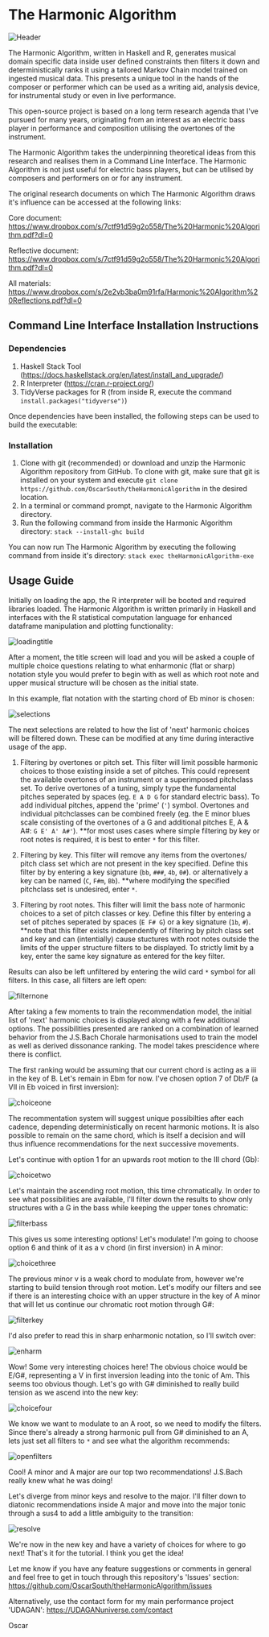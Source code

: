 # The Harmonic Algorithm

![Header](img/header.png)

The Harmonic Algorithm, written in Haskell and R, generates musical domain 
specific data inside user defined constraints then filters it down and 
deterministically ranks it using a tailored Markov Chain model trained on 
ingested musical data. This presents a unique tool in the hands of the 
composer or performer which can be used as a writing aid, analysis 
device, for instrumental study or even in live performance. 

This open-source project is based on a long term research agenda that I've
pursued for many years, originating from an interest as an electric bass player
in performance and composition utilising the overtones of the instrument.

The Harmonic Algorithm takes the underpinning theoretical ideas from this 
research and realises them in a Command Line Interface. The Harmonic Algorithm
is not just useful for electric bass players, but can be utilised by 
composers and performers on or for any instrument.

The original research documents on which The Harmonic Algorithm draws it's
influence can be accessed at the following links:

Core document:
https://www.dropbox.com/s/7ctf91d59g2o558/The%20Harmonic%20Algorithm.pdf?dl=0

Reflective document:
https://www.dropbox.com/s/7ctf91d59g2o558/The%20Harmonic%20Algorithm.pdf?dl=0

All materials:
https://www.dropbox.com/s/2e2vb3ba0m91rfa/Harmonic%20Algorithm%20Reflections.pdf?dl=0

## Command Line Interface Installation Instructions
### Dependencies

1. Haskell Stack Tool (https://docs.haskellstack.org/en/latest/install_and_upgrade/)
2. R Interpreter (https://cran.r-project.org/)
3. TidyVerse packages for R (from inside R, execute the command 
`install.packages("tidyverse")`)

Once dependencies have been installed, the following steps can be used to
build the executable:

### Installation
1. Clone with git (recommended) or download and unzip the Harmonic Algorithm 
repository from GitHub. To clone with git, make sure that git is installed on 
your system and execute `git clone https://github.com/OscarSouth/theHarmonicAlgorithm` 
in the desired location.
2. In a terminal or command prompt, navigate to the Harmonic Algorithm directory.
3. Run the following command from inside the Harmonic Algorithm directory:
`stack --install-ghc build`

You can now run The Harmonic Algorithm by executing the following command from
inside it's directory:
`stack exec theHarmonicAlgorithm-exe`

## Usage Guide

Initially on loading the app, the R interpreter will be booted and required
libraries loaded. The Harmonic Algorithm is written primarily in Haskell and
interfaces with the R statistical computation language for enhanced dataframe 
manipulation and plotting functionality:

![loadingtitle](img/loadingtitle.gif)

After a moment, the title screen will load and you will be asked a couple of
multiple choice questions relating to what enharmonic (flat or sharp) notation
style you would prefer to begin with as well as which root note and upper 
musical structure will be chosen as the initial state.

In this example, flat notation with the starting chord of Eb minor is chosen:

![selections](img/selections.gif)

The next selections are related to how the list of 'next' harmonic choices
will be filtered down. These can be modified at any time during interactive
usage of the app.

1. Filtering by overtones or pitch set. This filter will limit possible harmonic
   choices to those existing inside a set of pitches. This could represent the
   available overtones of an instrument or a superimposed pitchclass set.
   To derive overtones of a tuning, simply type the fundamental pitches 
   seperated by spaces (eg. `E A D G` for standard electric bass). To add 
   individual pitches, append the 'prime' (`'`) symbol. Overtones and 
   individual pitchclasses can be combined freely (eg. the E minor blues scale 
   consisting of the overtones of a G and additional pitches E, A & A#: 
   `G E' A' A#'`).
  **for most uses cases where simple filtering by key or root notes is required,
    it is best to enter `*` for this filter.

2. Filtering by key. This filter will remove any items from the overtones/
   pitch class set which are not present in the key specified.
   Define this filter by by entering a key signature (`bb`, `###`, `4b`, `0#`).
   or alternatively a key can be named (`C`, `F#m`, `Bb`).
  **where modifying the specified pitchclass set is undesired, enter `*`. 

3. Filtering by root notes. This filter will limit the bass note of harmonic 
   choices to a set of pitch classes or key. Define this filter by entering a 
   set of pitches seperated by spaces (`E F# G`) or a key signature (`1b`, `#`).
  **note that this filter exists independently of filtering by pitch class set
    and key and can (intentially) cause stuctures with root notes outside the
    limits of the upper structure filters to be displayed. To strictly limit by
    a key, enter the same key signature as entered for the key filter.

Results can also be left unfiltered by entering the wild card `*` symbol for all
filters. In this case, all filters are left open:

![filternone](img/filternone.gif)

After taking a few moments to train the recommendation model, the initial list 
of 'next' harmonic choices is displayed along with a few additional options.
The possibilities presented are ranked on a combination of learned behavior 
from the J.S.Bach Chorale harmonisations used to train the model as well as
derived dissonance ranking. The model takes prescidence where there is conflict.

The first ranking would be assuming that our current chord is acting as a iii
in the key of B. Let's remain in Ebm for now. I've chosen option 7 of Db/F
(a VII in Eb voiced in first inversion):

![choiceone](img/choiceone.gif)

The recommentation system will suggest unique possibilties after each cadence,
depending deterministically on recent harmonic motions. It is also possible to 
remain on the same chord, which is itself a decision and will thus influence
recommendations for the next successive movements.

Let's continue with option 1 for an upwards root motion to the III chord (Gb):

![choicetwo](img/choicetwo.gif)

Let's maintain the ascending root motion, this time chromatically. In order to
see what possibilities are available, I'll filter down the results to show 
only structures with a G in the bass while keeping the upper tones chromatic:

![filterbass](img/filterbass.gif)

This gives us some interesting options! Let's modulate! I'm going to choose
option 6 and think of it as a v chord (in first inversion) in A minor:

![choicethree](img/choicethree.gif)

The previous minor v is a weak chord to modulate from, however we're
starting to build tension through root motion. Let's modify our filters
and see if there is an interesting choice with an upper structure in the key 
of A minor that will let us continue our chromatic root motion through G#:

![filterkey](img/filterkey.gif)

I'd also prefer to read this in sharp enharmonic notation, so I'll switch over:

![enharm](img/enharm.gif)

Wow! Some very interesting choices here! The obvious choice would be E/G#, 
representing a V in first inversion leading into the tonic of Am. This seems 
too obvious though. Let's go with G# diminished to really build tension as we
ascend into the new key:

![choicefour](img/choicefour.gif)

We know we want to modulate to an A root, so we need to modify the filters. 
Since there's already a strong harmonic pull from G# diminished to an A, 
lets just set all filters to `*` and see what the algorithm recommends:

![openfilters](img/openfilters.gif)

Cool! A minor and A major are our top two recommendations! J.S.Bach really
knew what he was doing! 

Let's diverge from minor keys and resolve to the major. I'll filter down to 
diatonic recommendations inside A major and move into the major tonic through a 
sus4 to add a little ambiguity to the transition:

![resolve](img/resolve.gif)

We're now in the new key and have a variety of choices for where to go next!
That's it for the tutorial. I think you get the idea!

Let me know if you have any feature suggestions or comments in general and
feel free to get in touch through this repository's 'Issues' section:  https://github.com/OscarSouth/theHarmonicAlgorithm/issues

Alternatively, use the contact form for my main performance project 'UDAGAN':
https://UDAGANuniverse.com/contact

Oscar